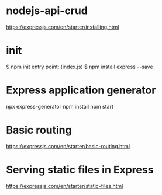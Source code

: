 # nodejs-api-crud
https://expressjs.com/en/starter/installing.html

# init
$ npm init
    entry point: (index.js)
$ npm install express --save

# Express application generator
npx express-generator
npm install
npm start

# Basic routing
https://expressjs.com/en/starter/basic-routing.html

# Serving static files in Express
https://expressjs.com/en/starter/static-files.html